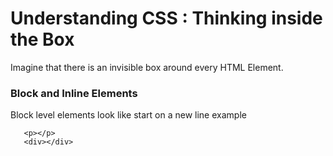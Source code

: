 # Understanding CSS : Thinking inside the Box

Imagine that there is an invisible box around every HTML Element.

### Block and Inline Elements

Block level elements look like start on a new line example
```<h1></h1>
   <p></p>
   <div></div>
```